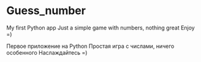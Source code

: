 # Guess_number
My first Python app
Just a simple game with numbers, nothing great
Enjoy =)

Первое приложение на Python
Простая игра с числами, ничего особенного
Наслаждайтесь =)


